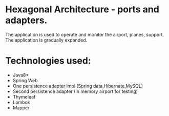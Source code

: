 # Hexagonal Architecture - ports and adapters.

The application is used to operate and monitor the airport, planes, support. The application is gradually expanded.

# Technologies used:
- Java8+
- Spring Web
- One persistence adapter impl (Spring data,Hibernate,MySQL)
- Second persistence adapter (In memory airport for testing)
- Thymeleaf
- Lombok
- Mapper
